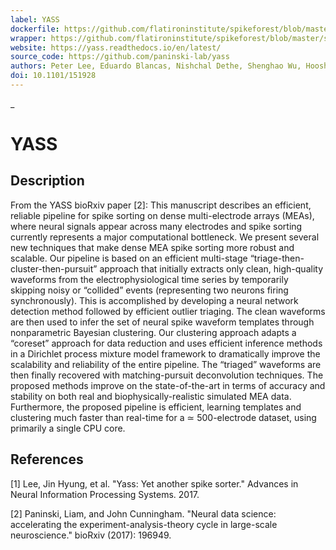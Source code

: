 ```yaml
---
label: YASS
dockerfile: https://github.com/flatironinstitute/spikeforest/blob/master/spikeforest/spikesorters/yass/container/Dockerfile
wrapper: https://github.com/flatironinstitute/spikeforest/blob/master/spikeforest/spikesorters/yass/yass.py
website: https://yass.readthedocs.io/en/latest/
source_code: https://github.com/paninski-lab/yass
authors: Peter Lee, Eduardo Blancas, Nishchal Dethe, Shenghao Wu, Hooshmand Shokri, Calvin Tong, Catalin Mitelut, Liam Paninski
doi: 10.1101/151928
---
```

_
# YASS

## Description

From the YASS bioRxiv paper [2]: This manuscript describes an efficient, reliable pipeline for spike sorting on dense multi-electrode arrays (MEAs), where neural signals appear across many electrodes and spike sorting currently represents a major computational bottleneck. We present several new techniques that make dense MEA spike sorting more robust and scalable. Our pipeline is based on an efficient multi-stage “triage-then-cluster-then-pursuit” approach that initially extracts only clean, high-quality waveforms from the electrophysiological time series by temporarily skipping noisy or “collided” events (representing two neurons firing synchronously). This is accomplished by developing a neural network detection method followed by efficient outlier triaging. The clean waveforms are then used to infer the set of neural spike waveform templates through nonparametric Bayesian clustering. Our clustering approach adapts a “coreset” approach for data reduction and uses efficient inference methods in a Dirichlet process mixture model framework to dramatically improve the scalability and reliability of the entire pipeline. The “triaged” waveforms are then finally recovered with matching-pursuit deconvolution techniques. The proposed methods improve on the state-of-the-art in terms of accuracy and stability on both real and biophysically-realistic simulated MEA data. Furthermore, the proposed pipeline is efficient, learning templates and clustering much faster than real-time for a ≃ 500-electrode dataset, using primarily a single CPU core.

## References

[1] Lee, Jin Hyung, et al. "Yass: Yet another spike sorter." Advances in Neural Information Processing Systems. 2017.

[2] Paninski, Liam, and John Cunningham. "Neural data science: accelerating the experiment-analysis-theory cycle in large-scale neuroscience." bioRxiv (2017): 196949.